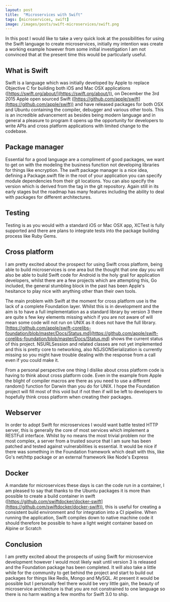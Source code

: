 ```yaml
---
layout: post
title:  "Microservices with Swift"
tags: [microservices, swift]
image: /images/posts/swift-microservices/swift.png
---
```

In this post I would like to take a very quick look at the possibilities for using the Swift language to create microservices, initially my intention was create a working example however from some initial investigation I am not convinced that at the present time this would be particularly useful.

## What is Swift
Swift is a language which was initially developed by Apple to replace Objective C for building both iOS and Mac OSX applications ([https://swift.org/about/](https://swift.org/about/)),  on December the 3rd 2015 Apple open sourced Swift ([https://github.com/apple/swift](https://github.com/apple/swift)) and have released packages for both OSX and Ubuntu containing the compiler, debugger and various other tools.  This is an incredible advancement as besides being modern language and in general a pleasure to program it opens up the opportunity for developers to write APIs and cross platform applications with limited change to the codebase.

## Package manager
Essential for a good language are a compliment of good packages, we want to get on with the modeling the business function not developing   libraries for things like encryption.  The swift package manager is a nice idea, defining a Package.swift file in the root of your application you can specify module dependencies from their git locations.  You can also specify the version which  is derived from the tag in the git repository. Again still in its early stages but the roadmap has many features including the ability to deal with packages for different architectures.

## Testing
Testing is as you would with a standard iOS or Mac OSX app, XCTest is fully supported and there are plans to integrate tests into the package building process like Ruby Gems.

## Cross platform
I am pretty excited about the prospect for using Swift cross platform, being able to build microservices is one area but the thought that one day you will also be able to build Swift code for Android is the holy grail for application developers, whilst there are a few projects which are attempting this, Go included, the general stumbling block in the past has been Apple's hesitance to play nice with anything other than their own tools.

The main problem with Swift at the moment for cross platform use is the lack of a complete Foundation layer.  Whilst this is in development and the aim is to have a full implementation as a standard library by version 3 there are quite s few key elements missing which if you are not aware of will mean some code will not run on UNIX as it does not have the full library. [https://github.com/apple/swift-corelibs-foundation/blob/master/Docs/Status.md](https://github.com/apple/swift-corelibs-foundation/blob/master/Docs/Status.md) shows the current status of this project.  NSURLSession and related classes are not yet implemented and this is pretty core to networking, also NSJSONSerialization is currently missing so you might have trouble dealing with the response from a call even if you could make it.

From a personal perspective one thing I dislike about cross platform code is having to think about cross platform code.  Even in the example from Apple the blight of compiler macros are there as you need to use a different random() function for Darwin than you do for UNIX.  I hope the Foundation project will fill most of this void but if not then if will be left to developers to hopefully think cross platform when creating their packages.

## Webserver
In order to adopt Swift for microservices I would want battle tested HTTP server, this is generally the core of most services which implement a RESTFull interface.  Whilst by no means the most trivial problem nor the most complex, a server from a trusted source that I am sure has been patched and tested against vulnerabilities is essential.  It would be nice if there was something in the Foundation framework which dealt with this, like Go's net/http package or an external framework like Node's Express

## Docker
A mandate for microservices these days is can the code run in a container, I am pleased to say that thanks to the Ubuntu packages it is more than possible to create a build container in swift ([https://github.com/swiftdocker/docker-swift](https://github.com/swiftdocker/docker-swift)), this is useful for creating a consistent build environment and for integration into a CI pipeline. When running the application, Swift compiles down to native machine code it should therefore be possible to  have a light weight container based on Alpine or Scratch

## Conclusion
I am pretty excited about the prospects of using Swift for microservice development however I would  most likely wait until version 3 is released and the Foundation package has been completed.  It will also take a little while for the community to get behind the project and start to build out packages for things like Redis, Mongo and MySQL.  At present it would be possible but I personally feel there would be very little gain, the beauty of microservice architecture is that you are not constrained to one language so there is no harm waiting a few months for Swift 3.0 to ship.
